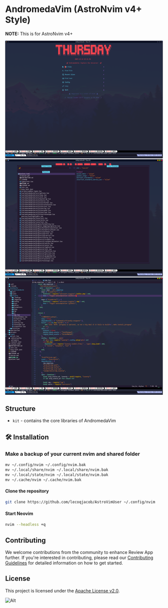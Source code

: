 # AndromedaVim (AstroNvim v4+ Style)

**NOTE:** This is for AstroNvim v4+

![dash](./_screenshots/dash.png)
![telescope](./_screenshots/telescope.png)
![cmp](./_screenshots/cmp.png)

## Structure

- `kit` - contains the core libraries of AndromedaVim

## 🛠️ Installation

### Make a backup of your current nvim and shared folder

```shell
mv ~/.config/nvim ~/.config/nvim.bak
mv ~/.local/share/nvim ~/.local/share/nvim.bak
mv ~/.local/state/nvim ~/.local/state/nvim.bak
mv ~/.cache/nvim ~/.cache/nvim.bak
```

#### Clone the repository

```sh
git clone https://github.com/lecoqjacob/AstroVimUser ~/.config/nvim
```

#### Start Neovim

```sh
nvim --headless +q
```

## Contributing

We welcome contributions from the community to enhance Review App further. If you're interested in contributing, please read our [Contributing Guidelines](CONTRIBUTING.md) for detailed information on how to get started.

## License

This project is licensed under the [Apache License v2.0](https://github.com/lecoqjacob/AstroVimUser/blob/main/LICENSE).

![Alt](https://repobeats.axiom.co/api/embed/feb0e653ff778809e8110386f6697d92a7150068.svg "Repobeats analytics image")
